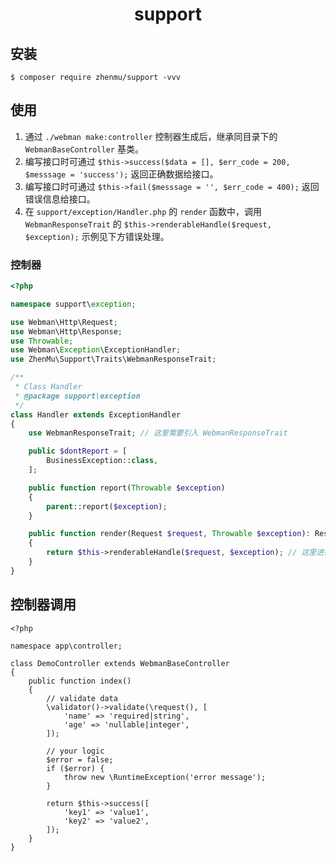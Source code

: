 <h1 style="text-align: center;"> support </h1>

## 安装

```shell
$ composer require zhenmu/support -vvv
```

## 使用

1. 通过 `./webman make:controller` 控制器生成后，继承同目录下的 `WebmanBaseController` 基类。
2. 编写接口时可通过 `$this->success($data = [], $err_code = 200, $messsage = 'success');` 返回正确数据给接口。
3. 编写接口时可通过 `$this->fail($messsage = '', $err_code = 400);` 返回错误信息给接口。
4. 在 `support/exception/Handler.php` 的 `render` 函数中，调用 `WebmanResponseTrait` 的 `$this->renderableHandle($request, $exception);` 示例见下方错误处理。


### 控制器

```php
<?php

namespace support\exception;

use Webman\Http\Request;
use Webman\Http\Response;
use Throwable;
use Webman\Exception\ExceptionHandler;
use ZhenMu\Support\Traits\WebmanResponseTrait;

/**
 * Class Handler
 * @package support\exception
 */
class Handler extends ExceptionHandler
{
    use WebmanResponseTrait; // 这里需要引入 WebmanResponseTrait

    public $dontReport = [
        BusinessException::class,
    ];

    public function report(Throwable $exception)
    {
        parent::report($exception);
    }

    public function render(Request $request, Throwable $exception): Response
    {
        return $this->renderableHandle($request, $exception); // 这里进行调用，做了一些错误捕捉
    }
}
```

## 控制器调用

```
<?php

namespace app\controller;

class DemoController extends WebmanBaseController
{
    public function index()
    {
        // validate data
        \validator()->validate(\request(), [
            'name' => 'required|string',
            'age' => 'nullable|integer',
        ]);

        // your logic
        $error = false;
        if ($error) {
            throw new \RuntimeException('error message');
        }

        return $this->success([
            'key1' => 'value1',
            'key2' => 'value2',
        ]);
    }
}
```
